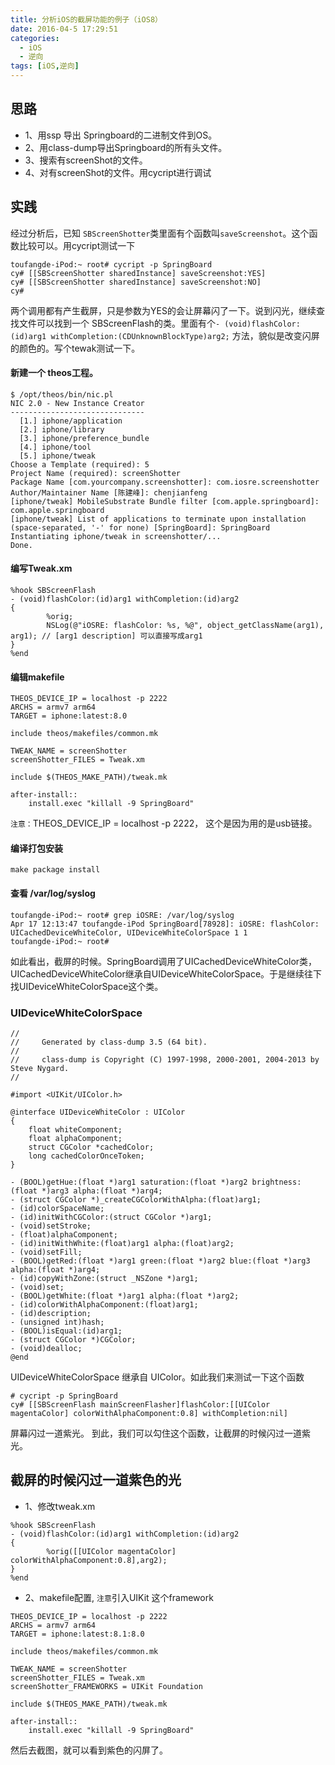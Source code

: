 ```yaml
---
title: 分析iOS的截屏功能的例子（iOS8）
date: 2016-04-5 17:29:51
categories: 
  - iOS
  - 逆向
tags: [iOS,逆向]
---
```

## 思路
- 1、用ssp 导出 Springboard的二进制文件到OS。
- 2、用class-dump导出Springboard的所有头文件。
- 3、搜索有screenShot的文件。
- 4、对有screenShot的文件。用cycript进行调试

## 实践
经过分析后，已知 `SBScreenShotter`类里面有个函数叫`saveScreenshot`。这个函数比较可以。用cycript测试一下
```
toufangde-iPod:~ root# cycript -p SpringBoard
cy# [[SBScreenShotter sharedInstance] saveScreenshot:YES]
cy# [[SBScreenShotter sharedInstance] saveScreenshot:NO]
cy# 
```
两个调用都有产生截屏，只是参数为YES的会让屏幕闪了一下。说到闪光，继续查找文件可以找到一个 SBScreenFlash的类。里面有个`- (void)flashColor:(id)arg1 withCompletion:(CDUnknownBlockType)arg2;` 方法，貌似是改变闪屏的颜色的。写个tewak测试一下。

#### 新建一个 theos工程。
```
$ /opt/theos/bin/nic.pl                                                                                                                         
NIC 2.0 - New Instance Creator
------------------------------
  [1.] iphone/application
  [2.] iphone/library
  [3.] iphone/preference_bundle
  [4.] iphone/tool
  [5.] iphone/tweak
Choose a Template (required): 5
Project Name (required): screenShotter
Package Name [com.yourcompany.screenshotter]: com.iosre.screenshotter
Author/Maintainer Name [陈建峰]: chenjianfeng
[iphone/tweak] MobileSubstrate Bundle filter [com.apple.springboard]: com.apple.springboard
[iphone/tweak] List of applications to terminate upon installation (space-separated, '-' for none) [SpringBoard]: SpringBoard
Instantiating iphone/tweak in screenshotter/...
Done.
```

#### 编写Tweak.xm
```
%hook SBScreenFlash 
- (void)flashColor:(id)arg1 withCompletion:(id)arg2
{ 
        %orig; 
        NSLog(@"iOSRE: flashColor: %s, %@", object_getClassName(arg1), arg1); // [arg1 description] 可以直接写成arg1
} 
%end
```

#### 编辑makefile
```
THEOS_DEVICE_IP = localhost -p 2222
ARCHS = armv7 arm64
TARGET = iphone:latest:8.0

include theos/makefiles/common.mk

TWEAK_NAME = screenShotter
screenShotter_FILES = Tweak.xm

include $(THEOS_MAKE_PATH)/tweak.mk

after-install::
	install.exec "killall -9 SpringBoard"

```
`注意：`THEOS_DEVICE_IP = localhost -p 2222， 这个是因为用的是usb链接。

#### 编译打包安装
```
make package install
```

#### 查看 /var/log/syslog
```
toufangde-iPod:~ root# grep iOSRE: /var/log/syslog
Apr 17 12:13:47 toufangde-iPod SpringBoard[78928]: iOSRE: flashColor: UICachedDeviceWhiteColor, UIDeviceWhiteColorSpace 1 1
toufangde-iPod:~ root# 
```

如此看出，截屏的时候。SpringBoard调用了UICachedDeviceWhiteColor类，UICachedDeviceWhiteColor继承自UIDeviceWhiteColorSpace。于是继续往下找UIDeviceWhiteColorSpace这个类。

### UIDeviceWhiteColorSpace
```
//
//     Generated by class-dump 3.5 (64 bit).
//
//     class-dump is Copyright (C) 1997-1998, 2000-2001, 2004-2013 by Steve Nygard.
//

#import <UIKit/UIColor.h>

@interface UIDeviceWhiteColor : UIColor
{
    float whiteComponent;
    float alphaComponent;
    struct CGColor *cachedColor;
    long cachedColorOnceToken;
}

- (BOOL)getHue:(float *)arg1 saturation:(float *)arg2 brightness:(float *)arg3 alpha:(float *)arg4;
- (struct CGColor *)_createCGColorWithAlpha:(float)arg1;
- (id)colorSpaceName;
- (id)initWithCGColor:(struct CGColor *)arg1;
- (void)setStroke;
- (float)alphaComponent;
- (id)initWithWhite:(float)arg1 alpha:(float)arg2;
- (void)setFill;
- (BOOL)getRed:(float *)arg1 green:(float *)arg2 blue:(float *)arg3 alpha:(float *)arg4;
- (id)copyWithZone:(struct _NSZone *)arg1;
- (void)set;
- (BOOL)getWhite:(float *)arg1 alpha:(float *)arg2;
- (id)colorWithAlphaComponent:(float)arg1;
- (id)description;
- (unsigned int)hash;
- (BOOL)isEqual:(id)arg1;
- (struct CGColor *)CGColor;
- (void)dealloc;
@end
```

UIDeviceWhiteColorSpace 继承自 UIColor。如此我们来测试一下这个函数
```
# cycript -p SpringBoard
cy# [[SBScreenFlash mainScreenFlasher]flashColor:[[UIColor magentaColor] colorWithAlphaComponent:0.8] withCompletion:nil]
```
屏幕闪过一道紫光。
到此，我们可以勾住这个函数，让截屏的时候闪过一道紫光。

## 截屏的时候闪过一道紫色的光
- 1、修改tweak.xm
```
%hook SBScreenFlash 
- (void)flashColor:(id)arg1 withCompletion:(id)arg2
{ 
        %orig([[UIColor magentaColor] colorWithAlphaComponent:0.8],arg2);
} 
%end
```

- 2、makefile配置, `注意`引入UIKit 这个framework
```
THEOS_DEVICE_IP = localhost -p 2222
ARCHS = armv7 arm64
TARGET = iphone:latest:8.1:8.0

include theos/makefiles/common.mk

TWEAK_NAME = screenShotter
screenShotter_FILES = Tweak.xm
screenShotter_FRAMEWORKS = UIKit Foundation

include $(THEOS_MAKE_PATH)/tweak.mk

after-install::
	install.exec "killall -9 SpringBoard"

```

然后去截图，就可以看到紫色的闪屏了。